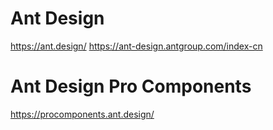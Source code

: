 
# Ant Design
https://ant.design/
https://ant-design.antgroup.com/index-cn

# Ant Design Pro Components
https://procomponents.ant.design/



